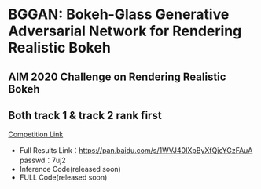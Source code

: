 # BGGAN: Bokeh-Glass Generative Adversarial Network for Rendering Realistic Bokeh
## AIM 2020 Challenge on Rendering Realistic Bokeh
## Both track 1 & track 2 rank first
[Competition Link](https://competitions.codalab.org/competitions/24716#learn_the_details)


* Full Results Link：https://pan.baidu.com/s/1WVJ40IXpByXfQjcYGzFAuA   passwd：7uj2
* Inference Code(released soon)
* FULL Code(released soon)
